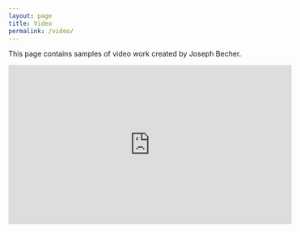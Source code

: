 ```yaml
---
layout: page
title: Video
permalink: /video/
---
```


This page contains samples of video work created by Joseph Becher. 

<div class="youtube-wrapper">
    <iframe width="560" height="315" src="https://www.youtube.com/embed/rkiObO8hZ1g" title="YouTube video player" frameborder="0" allow="accelerometer; autoplay; clipboard-write; encrypted-media; gyroscope; picture-in-picture; web-share" allowfullscreen></iframe>
</div>
